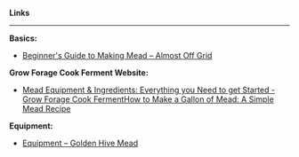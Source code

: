 **Links**
____________________________
**Basics:**
- [Beginner's Guide to Making Mead – Almost Off Grid](https://www.almostoffgrid.com/blogs/almost-off-grid/beginners-guide-to-making-mead)

**Grow Forage Cook Ferment Website:**
- [Mead Equipment & Ingredients: Everything you Need to get Started - Grow Forage Cook Ferment](https://www.growforagecookferment.com/mead-equipment-ingredients/)[How to Make a Gallon of Mead: A Simple Mead Recipe](https://www.growforagecookferment.com/how-to-make-a-gallon-of-mead/)

**Equipment:**
- [Equipment – Golden Hive Mead](https://goldenhivemead.com/collections/equipment)